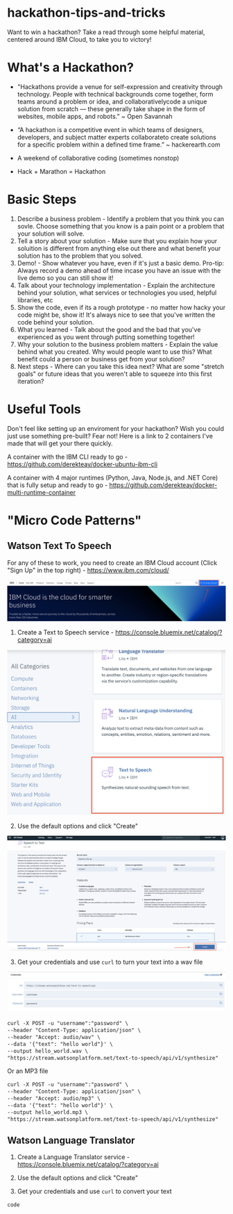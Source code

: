 # hackathon-tips-and-tricks
Want to win a hackathon? Take a read through some helpful material, centered around IBM Cloud, to take you to victory!

# What's a Hackathon?
* "Hackathons provide a venue for self-expression and creativity through technology. People with technical backgrounds come together, form teams around a problem or idea, and collaborativelycode a unique solution from scratch — these generally take shape in the form of websites, mobile apps, and robots.” ~ Open Savannah

* “A hackathon is a competitive event in which teams of designers, developers, and subject matter experts collaborateto create solutions for a specific problem within a defined time frame.” ~ hackerearth.com

* A weekend of collaborative coding (sometimes nonstop)

* Hack + Marathon = Hackathon

# Basic Steps
1. Describe a business problem - Identify a problem that you think you can sovle. Choose something that you know is a pain point or a problem that your solution will solve.
2. Tell a story about your solution - Make sure that you explain how your soluition is different from anything else out there and what benefit your solution has to the problem that you solved.
3. Demo! - Show whatever you have, even if it's just a basic demo. Pro-tip: Always record a demo ahead of time incase you have an issue with the live demo so you can still show it!
4. Talk about your technology implementation - Explain the architecture behind your solution, what services or technologies you used, helpful libraries, etc
5. Show the code, even if its a rough prototype - no matter how hacky your code might be, show it! It's always nice to see that you've written the code behind your solution.
6. What you learned - Talk about the good and the bad that you've experienced as you went through putting something together!
7. Why your solution to the business problem matters - Explain the value behind what you created. Why would people want to use this? What benefit could a person or business get from your solution?
8. Next steps - Where can you take this idea next? What are some "stretch goals" or future ideas that you weren't able to squeeze into this first iteration?

# Useful Tools
Don't feel like setting up an enviroment for your hackathon? Wish you could just use something pre-built? Fear not! Here is a link to 2 containers I've made that will get your there quickly. 

A container with the IBM CLI ready to go - https://github.com/derekteay/docker-ubuntu-ibm-cli

A container with 4 major runtimes (Python, Java, Node.js, and .NET Core) that is fully setup and ready to go - https://github.com/derekteay/docker-multi-runtime-container

# "Micro Code Patterns"
## Watson Text To Speech

For any of these to work, you need to create an IBM Cloud account (Click "Sign Up" in the top right) - https://www.ibm.com/cloud/

![IBM Cloud Registration](/screenshots/ibm-cloud-sign-up.png?raw=true "IBM Cloud Registration")

1. Create a Text to Speech service - https://console.bluemix.net/catalog/?category=ai

![Speech to Text Catalog](/screenshots/text-to-speech-catalog.png?raw=true "Speech to Text Catalog")

2. Use the default options and click "Create"

![Speech to Text Create](/screenshots/text-to-speech-create.png?raw=true "Speech to Text Create")

3. Get your credentials and use `curl` to turn your text into a wav file

![Credentials](/screenshots/credentials.png?raw=true "Credentials")

```
curl -X POST -u "username":"password" \
--header "Content-Type: application/json" \
--header "Accept: audio/wav" \
--data '{"text": "hello world"}' \
--output hello_world.wav \
"https://stream.watsonplatform.net/text-to-speech/api/v1/synthesize"
```

Or an MP3 file

```
curl -X POST -u "username":"password" \
--header "Content-Type: application/json" \
--header "Accept: audio/mp3" \
--data '{"text": "hello world"}' \
--output hello_world.mp3 \
"https://stream.watsonplatform.net/text-to-speech/api/v1/synthesize"
```

## Watson Language Translator 

1. Create a Language Translator service - https://console.bluemix.net/catalog/?category=ai

2. Use the default options and click "Create"

3. Get your credentials and use `curl` to convert your text

```
code
```
